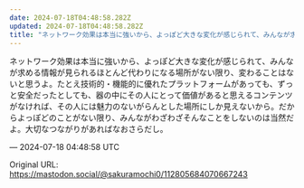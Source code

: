 ```yaml
---
date: 2024-07-18T04:48:58.282Z
updated: 2024-07-18T04:48:58.282Z
title: "ネットワーク効果は本当に強いから、よっぽど大きな変化が感じられて、みんなが求める[...]"
---
```


<p>ネットワーク効果は本当に強いから、よっぽど大きな変化が感じられて、みんなが求める情報が見られるほとんど代わりになる場所がない限り、変わることはないと思うよ。たとえ技術的・機能的に優れたプラットフォームがあっても、ずっと安全だったとしても、器の中にその人にとって価値があると思えるコンテンツがなければ、その人には魅力のないがらんとした場所にしか見えないから。だからよっぽどのことがない限り、みんながわざわざそんなことをしないのは当然だよ。大切なつながりがあればなおさらだし。</p>

&mdash; 2024-07-18 04:48:58 UTC

Original URL: https://mastodon.social/@sakuramochi0/112805684070667243

